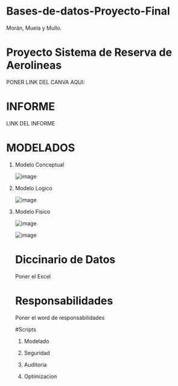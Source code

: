 # Bases-de-datos-Proyecto-Final
Morán, Muela y Mullo.
# Proyecto Sistema de Reserva de Aerolineas
PONER LINK DEL CANVA AQUI:

# INFORME
LINK DEL INFORME

# MODELADOS
1. Modelo Conceptual

   ![image](https://github.com/user-attachments/assets/6d1ddc79-dadb-4589-8ab4-7973bdd75472)


3. Modelo Logico

   ![image](https://github.com/user-attachments/assets/368b2386-740b-4301-ad20-f4a5ed4d6af3)


5. Modelo Fisico

   ![image](https://github.com/user-attachments/assets/52952aab-6ddd-4fe0-8a8c-36e778a9470c)

   ![image](https://github.com/user-attachments/assets/b906e5c7-1c4f-463b-98f0-f1ee856e07cf)

   # Diccinario de Datos

   Poner el Excel
   # Responsabilidades

   Poner el word de responsabilidades

   #Scripts
   1. Modelado
      
   2. Seguridad
      
   3. Auditoria
      
   4. Optimizacion



